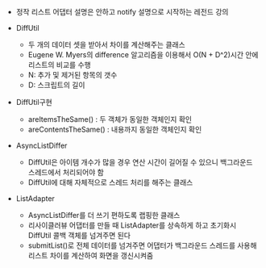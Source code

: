 - 정작 리스트 어댑터 설명은 안하고 notify 설명으로 시작하는 레전드 강의

- DiffUtil
	- 두 개의 데이터 셋을 받아서 차이를 계산해주는 클래스
	- Eugene W. Myers의 difference 알고리즘을 이용해서 O(N + D^2)시간 안에 리스트의 비교를 수행
	- N: 추가 및 제거된 항목의 갯수
	- D: 스크립트의 길이
	
- DiffUtil구현
	- areItemsTheSame() : 두 객체가 동일한 객체인지 확인
	- areContentsTheSame() : 내용까지 동일한 객체인지 확인

- AsyncListDiffer
	- DiffUtil은 아이템 개수가 많을 경우 연산 시간이 길어질 수 있으니 백그라운드 스레드에서 처리되어야 함
	- DiffUtil에 대해 자체적으로 스레드 처리를 해주는 클래스

- ListAdapter
	- AsyncListDiffer를 더 쓰기 편하도록 랩핑한 클래스
	- 리사이클러뷰 어댑터를 만들 때 ListAdapter를 상속하게 하고 초기화시 DiffUtil 콜백 객체를 넘겨주면 된다
	- submitList()로 전체 데이터를 넘겨주면 어댑터가 백그라운드 스레드를 사용해 리스트 차이를 계산하여 화면을 갱신시켜줌

